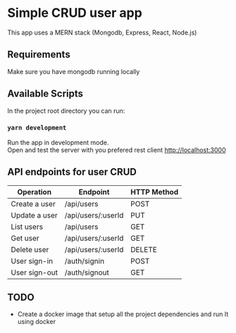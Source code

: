 # Simple CRUD user app

This app uses a MERN stack (Mongodb, Express, React, Node.js)

## Requirements

Make sure you have mongodb running locally

## Available Scripts

In the project root directory you can run:

### `yarn development`

Run the app in development mode.\
Open and test the server with you prefered rest client [http://localhost:3000](http://localhost:3000)

## API endpoints for user CRUD

| Operation     | Endpoint           | HTTP Method |
| ------------- | ------------------ | ----------- |
| Create a user | /api/users         | POST        |
| Update a user | /api/users/:userId | PUT         |
| List users    | /api/users         | GET         |
| Get user      | /api/users/:userId | GET         |
| Delete user   | /api/users/:userId | DELETE      |
| User sign-in  | /auth/signin       | POST        |
| User sign-out | /auth/signout      | GET         |

## TODO

- Create a docker image that setup all the project dependencies and run It using docker
